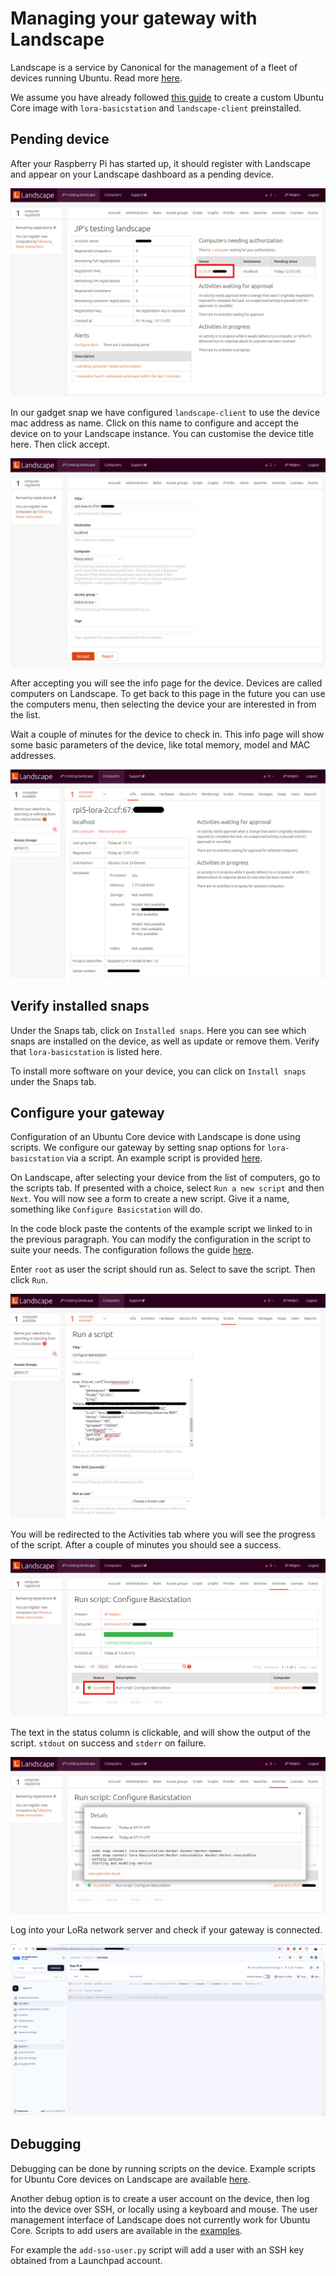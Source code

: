 # Managing your gateway with Landscape

Landscape is a service by Canonical for the management of a fleet of devices running Ubuntu. Read more [here](https://ubuntu.com/landscape).

We assume you have already followed [this guide](ubuntu-core-image/README.md) to create a custom Ubuntu Core image with `lora-basicstation` and `landscape-client` preinstalled.

## Pending device

After your Raspberry Pi has started up, it should register with Landscape and appear on your Landscape dashboard as a pending device.

![pending device](media/dashboard-pending-device.png)

In our gadget snap we have configured `landscape-client` to use the device mac address as name.
Click on this name to configure and accept the device on to your Landscape instance.
You can customise the device title here.
Then click accept.

![accept device](media/accept-device.png)

After accepting you will see the info page for the device.
Devices are called computers on Landscape.
To get back to this page in the future you can use the computers menu, then selecting the device your are interested in from the list.

Wait a couple of minutes for the device to check in. This info page will show some basic parameters of the device, like total memory, model and MAC addresses.

![computer info](media/computer-info.png)

## Verify installed snaps

Under the Snaps tab, click on `Installed snaps`.
Here you can see which snaps are installed on the device, as well as update or remove them.
Verify that `lora-basicstation` is listed here.

To install more software on your device, you can click on `Install snaps` under the Snaps tab.

## Configure your gateway

Configuration of an Ubuntu Core device with Landscape is done using scripts.
We configure our gateway by setting snap options for `lora-basicstation` via a script.
An example script is provided [here](scripts/configure-lora-basicstation.sh).

On Landscape, after selecting your device from the list of computers, go to the scripts tab.
If presented with a choice, select `Run a new script` and then `Next`.
You will now see a form to create a new script.
Give it a name, something like `Configure Basicstation` will do.

In the code block paste the contents of the example script we linked to in the previous paragraph.
You can modify the configuration in the script to suite your needs.
The configuration follows the guide [here](../companion-snap-compose/README.md#configuration).

Enter `root` as user the script should run as.
Select to save the script.
Then click `Run`.

![create scripts](media/create-script.png)

You will be redirected to the Activities tab where you will see the progress of the script.
After a couple of minutes you should see a success.

![activity](media/activity-succeeded.png)

The text in the status column is clickable, and will show the output of the script. `stdout` on success and `stderr` on failure.

![stdout](media/activity-stdout.png)

Log into your LoRa network server and check if your gateway is connected.

![LNS](media/lns-gateway-status.png)

## Debugging

Debugging can be done by running scripts on the device.
Example scripts for Ubuntu Core devices on Landscape are available [here](https://github.com/canonical/landscape-scripts/tree/main/core).

Another debug option is to create a user account on the device, then log into the device over SSH, or locally using a keyboard and mouse.
The user management interface of Landscape does not currently work for Ubuntu Core.
Scripts to add users are available in the [examples](https://github.com/canonical/landscape-scripts/tree/main/core/users).

For example the `add-sso-user.py` script will add a user with an SSH key obtained from a Launchpad account.
